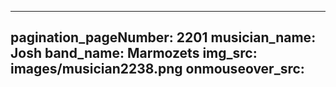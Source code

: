 ------
pagination_pageNumber: 2201
musician_name: Josh
band_name: Marmozets
img_src: images/musician2238.png
onmouseover_src: 
------